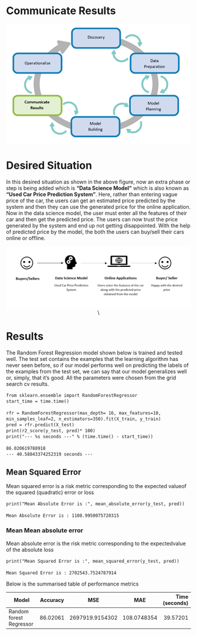 # Communicate Results
<p align = "center">
<img src = "Img/communicateresults.PNG">
</p>

# Desired Situation

In this desired situation as shown in the above figure, now an extra phase or step is being added which is <b>“Data Science Model”</b> which is also known as <b>“Used Car Price Prediction System”</b>. Here, rather than entering vague price of the car, the users can get an estimated price predicted by the system and then they can use the generated price for the online application. Now in the data science model, the user must enter all the features of their car and then get the predicted price. The users can now trust the price generated by the system and end up not getting disappointed. With the help of predicted price by the model, the both the users can buy/sell their cars online or offline.
<p align = "center">
<img src = "Img/Desired situation.PNG">\
</p>

# Results
The Random Forest Regression model shown below is trained and tested well. The test set contains the examples that the learning algorithm has never seen before, so if our model performs well on predicting the labels of the examples from the test set, we can say that our model generalizes well or, simply, that it’s good. All the parameters were chosen from the grid search cv results.

```
from sklearn.ensemble import RandomForestRegressor
start_time = time.time()               

rfr = RandomForestRegressor(max_depth= 16, max_features=10, min_samples_leaf=2, n_estimators=350).fit(X_train, y_train)
pred = rfr.predict(X_test)
print(r2_score(y_test, pred)* 100)
print("--- %s seconds ---" % (time.time() - start_time))           

86.020619788918
--- 40.58843374252319 seconds ---

```

## Mean Squared Error

Mean squared error is a risk metric corresponding to the expected valueof the squared (quadratic) error or loss 

```
print("Mean Absolute Error is :", mean_absolute_error(y_test, pred))

Mean Absolute Error is : 1108.9950075720315
```

### Mean Mean  absolute  error

Mean  absolute  error  is  the  risk  metric  corresponding  to  the  expectedvalue of the absolute loss

```
print("Mean Squared Error is :", mean_squared_error(y_test, pred))

Mean Squared Error is : 2702543.7524787914
```
Below is the summarised table of performance metrics

| Model        | Accuracy          | MSE  | MAE | Time (seconds) |
| ------------- |:-------------:| :-------------:|:-------------:| -----:|
| Random forest Regressor    | 86.02061 |2697919.9154302 | 108.0748354 | 39.57201 |
